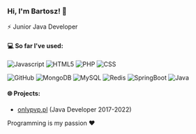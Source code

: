 ### Hi, I'm Bartosz! 👋

⚡ Junior Java Developer

#### 💻 So far I've used:
![Javascript](https://img.shields.io/badge/-Javascript-black?style=flat&logo=javascript)
![HTML5](https://img.shields.io/badge/-HTML5-E34F26?style=flat&logo=html5&logoColor=white)
![PHP](https://img.shields.io/badge/-Php-black?style=flat&logo=php)
![CSS](https://img.shields.io/badge/-Css-black?style=flat&logo=css)

![GitHub](https://img.shields.io/badge/-GitHub-181717?style=flat&logo=github)
![MongoDB](https://img.shields.io/badge/-MongoDB-black?style=flat&logo=mongodb)
![MySQL](https://img.shields.io/badge/-MySQL-black?style=flat&logo=mysql)
![Redis](https://img.shields.io/badge/-Redis-black?style=flat&logo=redis)
![SpringBoot](https://img.shields.io/badge/-SpringBoot-e6322d?style=flat&logo=springboot)
![Java](https://img.shields.io/badge/-Java-e6322d?style=flat&logo=java)

#### 🌐 Projects:
- [onlypvp.pl](https://onlypvp.pl) (Java Developer 2017-2022)

Programming is my passion ❤️
